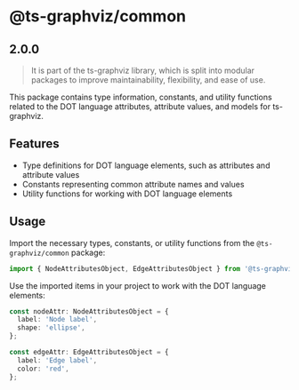 # @ts-graphviz/common

## 2.0.0

> It is part of the ts-graphviz library, which is split into modular packages to improve maintainability, flexibility, and ease of use.

This package contains type information, constants, and utility functions related to the DOT language attributes, attribute values, and models for ts-graphviz.

## Features

- Type definitions for DOT language elements, such as attributes and attribute values
- Constants representing common attribute names and values
- Utility functions for working with DOT language elements

## Usage

Import the necessary types, constants, or utility functions from the `@ts-graphviz/common` package:

```ts
import { NodeAttributesObject, EdgeAttributesObject } from '@ts-graphviz/common';
```

Use the imported items in your project to work with the DOT language elements:


```ts
const nodeAttr: NodeAttributesObject = {
  label: 'Node label',
  shape: 'ellipse',
};

const edgeAttr: EdgeAttributesObject = {
  label: 'Edge label',
  color: 'red',
};
```
